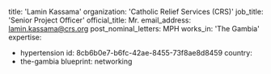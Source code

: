 title: 'Lamin Kassama'
organization: 'Catholic Relief Services (CRS)'
job_title: 'Senior Project Officer'
official_title: Mr.
email_address: lamin.kassama@crs.org
post_nominal_letters: MPH
works_in: 'The Gambia'
expertise:
  - hypertension
id: 8cb6b0e7-b6fc-42ae-8455-73f8ae8d8459
country:
  - the-gambia
blueprint: networking

